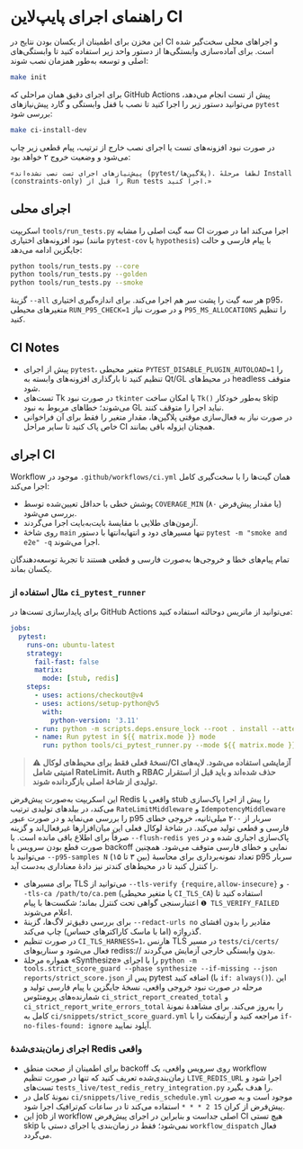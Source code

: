 # راهنمای اجرای پایپ‌لاین CI

این مخزن برای اطمینان از یکسان بودن نتایج در CI و اجراهای محلی سخت‌گیر شده است. برای آماده‌سازی وابستگی‌ها از دستور واحد زیر استفاده کنید تا وابستگی‌های اصلی و توسعه به‌طور همزمان نصب شوند:

```bash
make init
```

برای اجرای دقیق همان مراحلی که GitHub Actions پیش از تست انجام می‌دهد، می‌توانید دستور زیر را اجرا کنید تا نصب با قفل‌ وابستگی‌ و گارد پیش‌نیازهای `pytest` بررسی شود:

```bash
make ci-install-dev
```

در صورت نبود افزونه‌های تست یا اجرای نصب خارج از ترتیب، پیام قطعی زیر چاپ می‌شود و وضعیت خروج ۲ خواهد بود:

```
«پیش‌نیازهای اجرای تست نصب نشده‌اند (pytest/پلاگین‌ها). لطفاً مرحلهٔ Install (constraints-only) را قبل از Run tests اجرا کنید.»
```

## اجرای محلی

اسکریپت `tools/run_tests.py` سه گیت اصلی را مشابه CI اجرا می‌کند اما در صورت نبود افزونه‌های اختیاری (مانند `pytest-cov` یا `hypothesis`) با پیام فارسی و حالت جایگزین ادامه می‌دهد:

```bash
python tools/run_tests.py --core
python tools/run_tests.py --golden
python tools/run_tests.py --smoke
```

گزینهٔ `--all` هر سه گیت را پشت سر هم اجرا می‌کند. برای اندازه‌گیری اختیاری p95، متغیرهای محیطی `RUN_P95_CHECK=1` و در صورت نیاز `P95_MS_ALLOCATIONS` را تنظیم کنید.

## CI Notes

- پیش از اجرای `pytest`، متغیر محیطی `PYTEST_DISABLE_PLUGIN_AUTOLOAD=1` را تنظیم کنید تا بارگذاری افزونه‌های وابسته به Qt/GL در محیط‌های headless متوقف شود.
- تست‌های Tk در صورت نبود `tkinter` یا امکان ساخت `Tk()` به‌طور خودکار skip می‌شوند؛ خطاهای مربوط به نبود GL نباید اجرا را متوقف کنند.
- در صورت نیاز به فعال‌سازی موقتی پلاگین‌ها، مقدار متغیر را فقط برای آن فراخوانی خاص پاک کنید تا سایر مراحل CI همچنان ایزوله باقی بمانند.

## اجرای CI

Workflow موجود در `.github/workflows/ci.yml` همان گیت‌ها را با سخت‌گیری کامل اجرا می‌کند:

- پوشش خطی با حداقل تعیین‌شده توسط `COVERAGE_MIN` (یا مقدار پیش‌فرض ۸۰) بررسی می‌شود.
- آزمون‌های طلایی با مقایسهٔ بایت‌به‌بایت اجرا می‌گردند.
- روی شاخهٔ `main` تنها مسیرهای دود و انتهابه‌انتها با دستور `pytest -m "smoke and e2e" -q` اجرا می‌شوند.

تمام پیام‌های خطا و خروجی‌ها به‌صورت فارسی و قطعی هستند تا تجربهٔ توسعه‌دهندگان یکسان بماند.

### مثال استفاده از `ci_pytest_runner`

برای پایدارسازی تست‌ها در GitHub Actions می‌توانید از ماتریس دوحالته استفاده کنید:

```yaml
jobs:
  pytest:
    runs-on: ubuntu-latest
    strategy:
      fail-fast: false
      matrix:
        mode: [stub, redis]
    steps:
      - uses: actions/checkout@v4
      - uses: actions/setup-python@v5
        with:
          python-version: '3.11'
      - run: python -m scripts.deps.ensure_lock --root . install --attempts 3
      - name: Run pytest in ${{ matrix.mode }} mode
        run: python tools/ci_pytest_runner.py --mode ${{ matrix.mode }} --flush-redis auto --probe-mw-order auto
```

> ⚠️ **نسخهٔ فعلی فقط برای محیط‌های لوکال/CI آزمایشی استفاده می‌شود. لایه‌های امنیتی شامل RateLimit، Auth و RBAC حذف شده‌اند و باید قبل از استقرار تولیدی از شاخهٔ اصلی بازگردانده شوند.**

این اسکریپت به‌صورت پیش‌فرض Redis واقعی یا stub را پیش از اجرا پاک‌سازی می‌کند، در بیلدهای تولیدی ترتیب `RateLimitMiddleware` و `IdempotencyMiddleware`
را بررسی می‌نماید و در صورت عبور p95 سربار از ۲۰۰ میلی‌ثانیه، خروجی خطای فارسی و قطعی تولید می‌کند. در شاخهٔ لوکال فعلی این میان‌افزارها غیرفعال‌اند و گزینه صرفاً برای اطلاع باقی مانده است. با `--flush-redis yes` پاک‌سازی
اجباری شده و در صورت قطع بودن سرویس با backoff نمایی و خطای فارسی متوقف می‌شود. همچنین می‌توانید با `--p95-samples N` (بین ۳ تا ۱۵)
تعداد نمونه‌برداری برای محاسبهٔ p95 سربار را کنترل کنید تا در محیط‌های کندتر نیز دادهٔ معناداری به‌دست آید.

- برای مسیرهای TLS می‌توانید از `--tls-verify {require,allow-insecure}` و `--tls-ca /path/to/ca.pem` (یا متغیر محیطی `CI_TLS_CA`) استفاده کنید تا اعتبارسنجی گواهی تحت کنترل بماند؛ شکست‌ها با پیام `❶ TLS_VERIFY_FAILED` اعلام می‌شوند.
- برای بررسی دقیق‌تر لاگ‌ها، گزینهٔ `--redact-urls no` مقادیر را بدون افشای گذرواژه (اما با ماسک کاراکترهای حساس) چاپ می‌کند.
- در صورت تنظیم `CI_TLS_HARNESS=1`، هارنس TLS در مسیر `tests/ci/certs/` فعال می‌شود و سناریوهای rediss:// بدون وابستگی خارجی آزمایش می‌گردند.
- همواره مرحلهٔ «Synthesize» را با اجرای `python -m tools.strict_score_guard --phase synthesize --if-missing --json reports/strict_score.json` پس از pytest اضافه کنید (با `if: always()`). این مرحله در صورت نبود خروجی واقعی، نسخهٔ جایگزین با پیام فارسی تولید و شمارنده‌های پرومتئوس `ci_strict_report_created_total` و `ci_strict_report_write_errors_total` را به‌روز می‌کند. برای مشاهدهٔ نمونهٔ کامل به `ci/snippets/strict_score_guard.yml` مراجعه کنید و آرتیفکت را با `if-no-files-found: ignore` آپلود نمایید.

### اجرای زمان‌بندی‌شدهٔ Redis واقعی

- برای اطمینان از صحت منطق backoff روی سرویس واقعی، یک workflow زمان‌بندی‌شده تعریف کنید که تنها در صورت تنظیم `LIVE_REDIS_URL` اجرا شود و تست‌های `tests_live/test_redis_retry_integration.py` را هدف بگیرد.
- نمونهٔ کامل در `ci/snippets/live_redis_schedule.yml` موجود است و به صورت پیش‌فرض از کران `15 2 * * *` استفاده می‌کند تا در ساعات کم‌ترافیک اجرا شود.
- این job از workflow اصلی جداست و بنابراین در اجرای پیش‌فرض CI هیچ تستی skip نمی‌شود؛ فقط در زمان‌بندی یا اجرای دستی با `workflow_dispatch` فعال می‌گردد.
